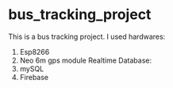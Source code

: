 # bus_tracking_project
This is a bus tracking project.
I used hardwares:
  1. Esp8266
  2. Neo 6m gps module
Realtime Database:
  1. mySQL
  2. Firebase
